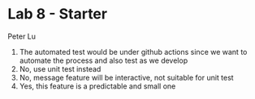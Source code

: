 # Lab 8 - Starter
Peter Lu
1. The automated test would be under github actions since we want to automate the process and also test as we develop
2. No, use unit test instead
3. No, message feature will be interactive, not suitable for unit test
4. Yes, this feature is a predictable and small one

